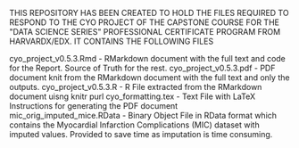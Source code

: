 THIS REPOSITORY HAS BEEN CREATED TO HOLD THE FILES REQUIRED TO RESPOND TO THE CYO PROJECT OF THE CAPSTONE COURSE FOR THE "DATA SCIENCE SERIES" PROFESSIONAL CERTIFICATE PROGRAM FROM HARVARDX/EDX. IT CONTAINS THE FOLLOWING FILES

cyo_project_v0.5.3.Rmd - RMarkdown document with the full text and code for the Report. Source of Truth for the rest.
cyo_project_v0.5.3.pdf - PDF document knit from the RMarkdown document with the full text and only the outputs.
cyo_project_v0.5.3.R - R File extracted from the RMarkdown document uisng knitr purl
cyo_formatting.tex - Text File with LaTeX Instructions for generating the PDF document
mic_orig_imputed_mice.RData - Binary Object File in RData format which contains the Myocardial Infarction Complications (MIC) dataset with imputed values. Provided to save time as imputation is time consuming.
